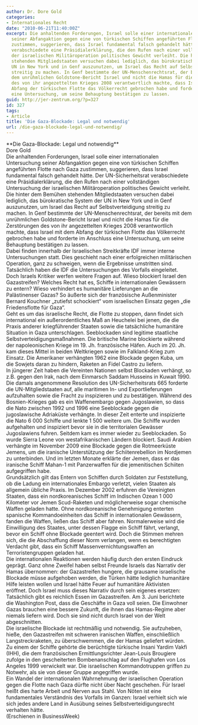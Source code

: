 ```yaml
---
author: Dr. Dore Gold
categories:
- Internationales Recht
date: "2010-06-21T11:40:00Z"
excerpt: Die anhaltenden Forderungen, Israel solle einer internationalen Untersuchung
  seiner Abfangaktion gegen eine von türkischen Schiffen angeführten Flotte nach Gaza
  zustimmen, suggerieren, dass Israel fundamental falsch gehandelt hätte. Der UN-Sicherheitsrat
  verabschiedete eine Präsidialerklärung, die den Rufen nach einer vollständigen Untersuchung
  der israelischen Militäroperation politisches Gewicht verleiht. Die hinter dem Bemühen
  stehenden Mitgliedstaaten versuchen dabei lediglich, das bürokratische System der
  UN in New York und in Genf auszunutzen, um Israel das Recht auf Selbstverteidigung
  streitig zu machen. In Genf bestimmte der UN-Menschenrechtsrat, der bereits mit
  dem unrühmlichen Goldstone-Bericht Israel und nicht die Hamas für die Zerstörungen
  des von ihr angezettelten Krieges 2008 verantwortlich machte, dass Israel mit dem
  Abfang der türkischen Flotte das Völkerrecht gebrochen habe und forderte im Anschluss
  eine Untersuchung, um seine Behauptung bestätigen zu lassen.
guid: http://jer-zentrum.org/?p=327
id: 327
tags:
- Article
title: 'Die Gaza-Blockade: Legal und notwendig'
url: /die-gaza-blockade-legal-und-notwendig/
---
```


<div align=""center"">**<font size=""3"">Die Gaza-Blockade: Legal und notwendig</font>**</div><div align=""center""><font size=""3""> </font></div><div align=""center""><font size=""3"">Dore Gold</font></div><div align=""center""><font size=""3""> </font></div><div><font size=""3""> </font></div><div><font size=""3"">Die anhaltenden Forderungen, Israel solle einer internationalen Untersuchung seiner Abfangaktion gegen eine von türkischen Schiffen angeführten Flotte nach Gaza zustimmen, suggerieren, dass Israel fundamental falsch gehandelt hätte. Der UN-Sicherheitsrat verabschiedete eine Präsidialerklärung, die den Rufen nach einer vollständigen Untersuchung der israelischen Militäroperation politisches Gewicht verleiht. Die hinter dem Bemühen stehenden Mitgliedstaaten versuchen dabei lediglich, das bürokratische System der UN in New York und in Genf auszunutzen, um Israel das Recht auf Selbstverteidigung streitig zu machen. In Genf bestimmte der UN-Menschenrechtsrat, der bereits mit dem unrühmlichen Goldstone-Bericht Israel und nicht die Hamas für die Zerstörungen des von ihr angezettelten Krieges 2008 verantwortlich machte, dass Israel mit dem Abfang der türkischen Flotte das Völkerrecht gebrochen habe und forderte im Anschluss eine Untersuchung, um seine Behauptung bestätigen zu lassen. </font></div><div><font size=""3""> </font></div><div><font size=""3"">Dabei finden innerhalb der Israelischen Streitkräfte IDF immer interne Untersuchungen statt. Dies geschieht nach einer erfolgreichen militärischen Operation, ganz zu schweigen, wenn die Ergebnisse umstritten sind. Tatsächlich haben die IDF die Untersuchungen des Vorfalls eingeleitet. Doch Israels Kritiker werfen weitere Fragen auf. Wieso blockiert Israel den Gazastreifen? Welches Recht hat es, Schiffe in internationalen Gewässern zu entern? Wieso verhindert es humanitäre Lieferungen an die Palästinenser Gazas? So äußerte sich der französische Außenminister Bernard Kouchner „zutiefst schockiert“ vom israelischen Einsatz gegen „die Friedensflotte für Gaza“.</font></div><div><font size=""3""> </font></div><div><font size=""3"">Geht es um das israelische Recht, die Flotte zu stoppen, dann findet sich international ein außerordentliches Maß an Heuchelei bei jenen, die die Praxis anderer kriegführender Staaten sowie die tatsächliche humanitäre Situation in Gaza unterschlagen. Seeblockaden sind legitime staatliche Selbstverteidigungsmaßnahmen. Die britische Marine blockierte während der napoleonischen Kriege im 19. Jh. französische Häfen. Auch im 20. Jh. kam dieses Mittel in beiden Weltkriegen sowie im Falkland-Krieg zum Einsatz. Die Amerikaner verhängten 1962 eine Blockade gegen Kuba, um die Sowjets daran zu hindern, Raketen an Fidel Castro zu liefern.</font></div><div><font size=""3""> </font></div><div><font size=""3"">In jüngerer Zeit haben die Vereinten Nationen selbst Blockaden verhängt, so z.B. gegen den Irak, nach dem Einmarsch Saddam Husseins in Kuwait 1990. Die damals angenommene Resolution des UN-Sicherheitsrats 665 forderte die UN-Mitgliedstaaten auf, alle maritimen In- und Exportlieferungen aufzuhalten sowie die Fracht zu inspizieren und zu bestätigen. Während des Bosnien-Krieges gab es ein Waffenembargo gegen Jugoslawien, so dass die Nato zwischen 1992 und 1996 eine Seeblockade gegen die jugoslawische Adriaküste verhängte. In dieser Zeit enterte und inspizierte die Nato 6 000 Schiffe und lenkte 1 500 weitere um. Die Schiffe wurden aufgehalten und inspiziert bevor sie in die territorialen Gewässer Jugoslawiens fuhren. Seitdem kam es immer wieder zu Seeblockaden. So wurde Sierra Leone von westafrikanischen Ländern blockiert. Saudi Arabien verhängte im November 2009 eine Blockade gegen die Rotmeerküste Jemens, um die iranische Unterstützung der Schiitenrebellion im Nordjemen zu unterbinden. Und im letzten Monate erklärte der Jemen, dass er das iranische Schiff Mahan-1 mit Panzerwaffen für die jemenitischen Schiiten aufgegriffen habe.</font></div><div><font size=""3""> </font></div><div><font size=""3"">Grundsätzlich gilt das Entern von Schiffen durch Soldaten zur Feststellung, ob die Ladung ein internationales Embargo verletzt, vielen Staaten als allgemein übliche Praxis. Im Dezember 2002 erfuhren die Vereinigten Staaten, dass ein nordkoreanisches Schiff im Indischen Ozean 1 000 Kilometer vor Jemen Scud-Raketen und möglicherweise sogar chemische Waffen geladen hatte. Ohne nordkoreanische Genehmigung enterten spanische Kommandoeinheiten das Schiff in internationalen Gewässern, fanden die Waffen, ließen das Schiff aber fahren. Normalerweise wird die Einwilligung des Staates, unter dessen Flagge ein Schiff fährt, verlangt, bevor ein Schiff ohne Blockade geentert wird. Doch die Stimmen mehren sich, die die Abschaffung dieser Norm verlangen, wenn es berechtigten Verdacht gibt, dass ein Schiff Massenvernichtungswaffen an Terroristengruppen geladen hat.</font></div><div><font size=""3""> </font></div><div><font size=""3"">Die internationalen Reaktionen werden häufig durch den ersten Eindruck geprägt. Ganz ohne Zweifel haben selbst Freunde Israels das Narrativ der Hamas übernommen: der Gazastreifen hungere, die grausame israelische Blockade müsse aufgehoben werden, die Türken hätte lediglich humanitäre Hilfe leisten wollen und Israel hätte Feuer auf humanitäre Aktivisten eröffnet. Doch Israel muss dieses Narrativ durch sein eigenes ersetzen: Tatsächlich gibt es reichlich Essen im Gazastreifen. Am 3. Juni berichtete die Washington Post, dass die Geschäfte in Gaza voll seien. Die Einwohner Gazas brauchen eine bessere Zukunft, die ihnen das Hamas-Regime aber niemals liefern wird. Doch sie sind nicht durch Israel von der Welt abgeschnitten. </font></div><div><font size=""3""> </font></div><div><font size=""3"">Die israelische Blockade ist rechtmäßig und notwendig. Sie aufzuheben, hieße, den Gazastreifen mit schweren iranischen Waffen, einschließlich Langstreckraketen, zu überschwemmen, die der Hamas geliefert würden. Zu einem der Schiffe gehörte die berüchtigte türkische Insani Yardim Vakfi (IHH), die dem französischen Ermittlungsrichter Jean-Louis Brougiere zufolge in den gescheiterten Bombenanschlag auf den Flughafen von Los Angeles 1999 verwickelt war. Die israelischen Kommandotruppen griffen zu Notwehr, als sie von dieser Gruppe angegriffen wurde. </font></div><div><font size=""3""> </font></div><div><font size=""3"">Ein Wandel der internationalen Wahrnehmung der israelischen Operation gegen die Flotte nach Gaza dürfte nicht über Nacht geschehen. Für Israel heißt dies harte Arbeit und Nerven aus Stahl. Von Nöten ist eine fundamentales Verständnis des Vorfalls im Ganzen: Israel verhielt sich wie sich jedes andere Land in Ausübung seines Selbstverteidigungsrecht verhalten hätte.</font></div><div><font size=""3""> </font></div><div><font size=""3"">(Erschienen in BusinessWeek)</font></div>